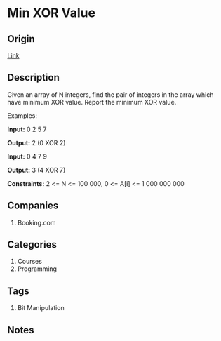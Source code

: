 # Min XOR Value

## Origin

[Link](https://www.interviewbit.com/problems/min-xor-value/)

## Description

Given an array of N integers, find the pair of integers in the array which have minimum XOR value. Report the minimum XOR value.

Examples:

**Input:** 0 2 5 7

**Output:** 2 (0 XOR 2)

**Input:** 0 4 7 9

**Output:** 3 (4 XOR 7)

**Constraints:** 2 <= N <= 100 000, 0 <= A[i] <= 1 000 000 000

## Companies

1. Booking.com

## Categories

1. Courses
1. Programming

## Tags

1. Bit Manipulation

## Notes
